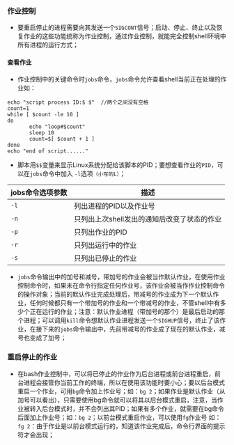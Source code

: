 ### 作业控制
+ 要重启停止的进程需要向其发送一个`SIGCONT`信号；启动、停止、终止以及恢复作业的这些功能统称为作业控制，通过作业控制，就能完全控制shell环境中所有进程的运行方式；
#### 查看作业
+ 作业控制中的关键命令时`jobs`命令，`jobs`命令允许查看shell当前正在处理的作业如：

```
echo "script process ID:$ $"  //两个之间没有空格
count=1
while [ $count -le 10 ]
do
       echo "loop#$count"
       sleep 10
       count=$[ $count + 1 ]
done 
echo "end of script......"
```
+ 脚本用`$$`变量来显示Linux系统分配给该脚本的PID；要想查看作业的`PID`，可以在`jobs`命令中加入 `-l`选项`（小写的L）`；

|jobs命令选项参数|描述|
|------|------|
|`-l  ` |列出进程的PID以及作业号|
|`-n` |  只列出上次shell发出的通知后改变了状态的作业|
|`-p `  | 只列出作业的PID|
|`-r  `  |只列出运行中的作业|
|`-s `|   只列出已停止的作业|

+ `jobs`命令输出中的加号和减号，带加号的作业会被当作默认作业，在使用作业控制命令时，如果未在命令行指定任何作业号，该作业会被当作作业控制命令的操作对象；当前的默认作业完成处理后，带减号的作业成为下一个默认作业，任何时候都只有一个带加号的作业和一个带减号的作业，不管shell中有多少个正在运行的作业；注意：默认作业进程（带加号的那个）是最后启动的那个进程；可以调用`kill`命令想默认作业进程发送一个`SIGHUP`信号，终止了该作业，在接下来的`jobs`命令输出中，先前带减号的作业成了现在的默认作业，减号也变成了加号；

### 重启停止的作业
+ 在bash作业控制中，可以将已停止的作业作为后台进程或前台进程重启，前台进程会接管你当前工作的终端，所以在使用该功能时要小心；要以后台模式重启一个作业，可用`bg`命令加上作业号；如：`bg 2`；如果作业是默认作业（从加号可以看出），只需要使用bg命令就可以将其以后台模式重启，注意，当作业被转入后台模式时，并不会列出其PID；如果有多个作业，就需要在bg命令后面加上作业号；如：`bg 2`；以前台模式重启作业，可以使用` fg `作业号 如：`fg 2`：由于作业是以前台模式运行的，知道该作业完成后，命令行界面的提示符才会出现；
